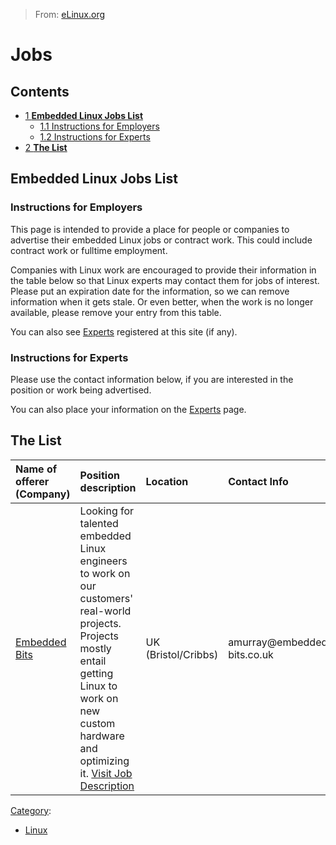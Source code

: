 > From: [eLinux.org](http://eLinux.org/Jobs "http://eLinux.org/Jobs")


# Jobs



## Contents

-   [1 **Embedded Linux Jobs List**](#embedded-linux-jobs-list)
    -   [1.1 Instructions for Employers](#instructions-for-employers)
    -   [1.2 Instructions for Experts](#instructions-for-experts)
-   [2 **The List**](#the-list)

## **Embedded Linux Jobs List**

### Instructions for Employers

This page is intended to provide a place for people or companies to
advertise their embedded Linux jobs or contract work. This could include
contract work or fulltime employment.

Companies with Linux work are encouraged to provide their information in
the table below so that Linux experts may contact them for jobs of
interest. Please put an expiration date for the information, so we can
remove information when it gets stale. Or even better, when the work is
no longer available, please remove your entry from this table.

You can also see [Experts](http://eLinux.org/Experts "Experts") registered at this site
(if any).

### Instructions for Experts

Please use the contact information below, if you are interested in the
position or work being advertised.

You can also place your information on the [Experts](http://eLinux.org/Experts "Experts")
page.

## **The List**

<table>
<thead>
<tr class="header">
<th align="left">Name of offerer (Company)</th>
<th align="left">Position description</th>
<th align="left">Location</th>
<th align="left">Contact Info</th>
<th align="left">Expires date</th>
</tr>
</thead>
<tbody>
<tr class="odd">
<td align="left"><a href="https://www.embedded-bits.co.uk">Embedded Bits</a></td>
<td align="left">Looking for talented embedded Linux engineers to work on our customers' real-world projects. Projects mostly entail getting Linux to work on new custom hardware and optimizing it. <a href="http://www.embedded-bits.co.uk/careers/">Visit Job Description</a></td>
<td align="left">UK (Bristol/Cribbs)</td>
<td align="left">amurray@embedded-bits.co.uk</td>
<td align="left">July 2015</td>
</tr>
</tbody>
</table>


[Category](http://eLinux.org/Special:Categories "Special:Categories"):

-   [Linux](http://eLinux.org/Category:Linux "Category:Linux")

